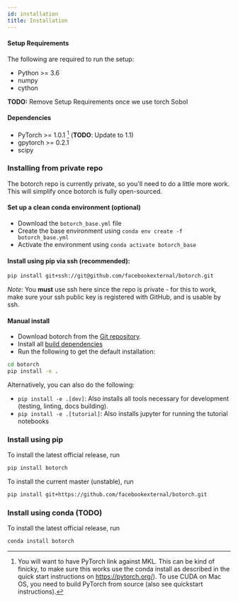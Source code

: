 ```yaml
---
id: installation
title: Installation
---
```


#### Setup Requirements

The following are required to run the setup:

- Python >= 3.6
- numpy
- cython

**TODO:** Remove Setup Requirements once we use torch Sobol


#### Dependencies

- PyTorch >= 1.0.1 [^pytorch_build]  (**TODO**: Update to 1.1)
- gpytorch >= 0.2.1
- scipy

[^pytorch_build]: You will want to have PyTorch link against MKL. This can be
  kind of finicky, to make sure this works use the conda install as described in
  the quick start instructions on https://pytorch.org/). To use CUDA on Mac OS,
  you need to build PyTorch from source (also see quickstart instructions).


### Installing from private repo

The botorch repo is currently private, so you'll need to do a little more work.
This will simplify once botorch is fully open-sourced.

#### Set up a clean conda environment (optional)
* Download the `botorch_base.yml` file
* Create the base environment using `conda env create -f botorch_base.yml`
* Activate the environment using `conda activate botorch_base`

#### Install using pip via ssh (recommended):
```bash
pip install git+ssh://git@github.com/facebookexternal/botorch.git
```

*Note:* You **must** use ssh here since the repo is private - for this to work,
make sure your ssh public key is registered with GitHub, and is usable by ssh.

#### Manual install

* Download botorch from the [Git repository](https://github.com/facebookexternal/botorch).
* Install all [build dependencies](#setup-requirements)
* Run the following to get the default installation:
```bash
cd botorch
pip install -e .
```

Alternatively, you can also do the following:
* `pip install -e .[dev]`: Also installs all tools necessary for development
  (testing, linting, docs building).
* `pip install -e .[tutorial]`: Also installs jupyter for running the tutorial
  notebooks


### Install using pip

To install the latest official release, run
```bash
pip install botorch
```

To install the current master (unstable), run
```bash
pip install git+https://github.com/facebookexternal/botorch.git
```


### Install using conda (TODO)

To install the latest official release, run
```bash
conda install botorch
```
